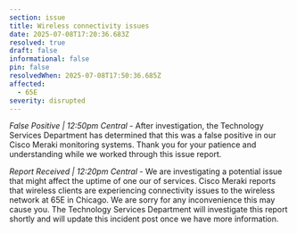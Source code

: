 ```yaml
---
section: issue
title: Wireless connectivity issues
date: 2025-07-08T17:20:36.683Z
resolved: true
draft: false
informational: false
pin: false
resolvedWhen: 2025-07-08T17:50:36.685Z
affected:
  - 65E
severity: disrupted
---
```

*False Positive | 12:50pm Central* - After investigation, the Technology Services Department has determined that this was a false positive in our Cisco Meraki monitoring systems. Thank you for your patience and understanding while we worked through this issue report.

*Report Received | 12:20pm Central* - We are investigating a potential issue that might affect the uptime of one our of services. Cisco Meraki reports that wireless clients are experiencing connectivity issues to the wireless network at 65E in Chicago. We are sorry for any inconvenience this may cause you. The Technology Services Department will investigate this report shortly and will update this incident post once we have more information.